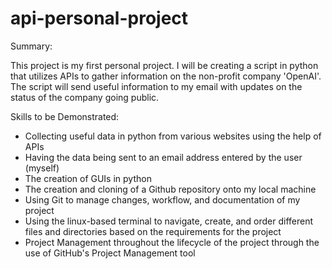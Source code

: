# api-personal-project

Summary:

This project is my first personal project. I will be creating a script in
python that utilizes APIs to gather information on the non-profit company
'OpenAI'. The script will send useful information to my email with updates
on the status of the company going public.

Skills to be Demonstrated:

- Collecting useful data in python from various websites using the help of APIs
- Having the data being sent to an email address entered by the user (myself)
- The creation of GUIs in python
- The creation and cloning of a Github repository onto my local machine
- Using Git to manage changes, workflow, and documentation of my project
- Using the linux-based terminal to navigate, create, and order different files and directories based on the requirements for the project
- Project Management throughout the lifecycle of the project through the use of GitHub's Project Management tool